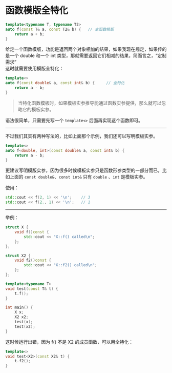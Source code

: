 # 函数模版全特化
```cpp
template<typename T, typename T2>
auto f(const T& a, const T2& b) {	// 主函数模版
	return a + b;
}
```
给定一个函数模版，功能是返回两个对象相加的结果，如果我现在规定，如果传的是一个 double 和一个 int 类型，那就需要返回它们相减的结果，简而言之，“定制需求”  
这时就需要使用模版全特化：
```cpp
template<>
auto f(const double& a, const int& b) {		// 全特化
	return a - b;
}
```
> 当特化函数模板时，如果模板实参推导能通过函数实参提供，那么就可以忽略它的模板实参。

语法很简单，只需要先写一个 ```template<>``` 后面再实现这个函数即可。

---
不过我们其实有两种写法的，比如上面那个示例，我们还可以写明模板实参。
```cpp
template<>
auto f<double, int>(const double& a, const int& b) {
    return a - b;
}
```
更建议写明模版实参，因为很多时候模板实参只是函数形参类型的一部分而已，比如上面的 ```const double&```、```const int&``` 只有 ```double``` 、```int``` 是模板实参。

使用：

```cpp
std::cout << f(2, 1) << '\n';    // 3
std::cout << f(2., 1) << '\n';   // 1
```

---

举例：

```cpp
struct X {
	void f()const {
		std::cout << "X::f() called\n";
	};
};

struct X2 {
	void f2()const {
		std::cout << "X::f2() called\n";
	};
};

template<typename T>
void test(const T& t) {
	t.f();
}

int main() {
	X x;
	X2 x2;
	test(x);
	test(x2);
}
```

这时候运行出错，因为 f() 不是 X2 的成员函数，可以用全特化：
```cpp
template<>
void test<X2>(const X2& t) {
	t.f2();
}
```
